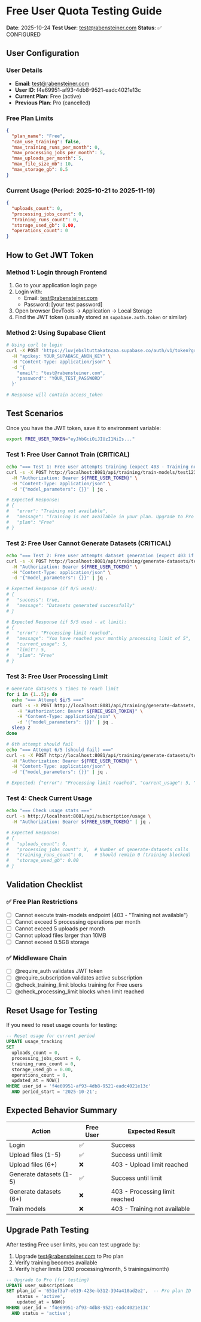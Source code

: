 # Free User Quota Testing Guide

**Date**: 2025-10-24
**Test User**: test@rabensteiner.com
**Status**: ✅ CONFIGURED

## User Configuration

### User Details
- **Email**: test@rabensteiner.com
- **User ID**: f4e69951-af93-4db8-9521-eadc4021e13c
- **Current Plan**: Free (active)
- **Previous Plan**: Pro (cancelled)

### Free Plan Limits
```json
{
  "plan_name": "Free",
  "can_use_training": false,
  "max_training_runs_per_month": 0,
  "max_processing_jobs_per_month": 5,
  "max_uploads_per_month": 5,
  "max_file_size_mb": 10,
  "max_storage_gb": 0.5
}
```

### Current Usage (Period: 2025-10-21 to 2025-11-19)
```json
{
  "uploads_count": 0,
  "processing_jobs_count": 0,
  "training_runs_count": 0,
  "storage_used_gb": 0.00,
  "operations_count": 0
}
```

## How to Get JWT Token

### Method 1: Login through Frontend
1. Go to your application login page
2. Login with:
   - Email: test@rabensteiner.com
   - Password: [your test password]
3. Open browser DevTools → Application → Local Storage
4. Find the JWT token (usually stored as `supabase.auth.token` or similar)

### Method 2: Using Supabase Client
```bash
# Using curl to login
curl -X POST 'https://luvjebsltuttakatnzaa.supabase.co/auth/v1/token?grant_type=password' \
  -H "apikey: YOUR_SUPABASE_ANON_KEY" \
  -H "Content-Type: application/json" \
  -d '{
    "email": "test@rabensteiner.com",
    "password": "YOUR_TEST_PASSWORD"
  }'

# Response will contain access_token
```

## Test Scenarios

Once you have the JWT token, save it to environment variable:
```bash
export FREE_USER_TOKEN="eyJhbGciOiJIUzI1NiIs..."
```

### Test 1: Free User Cannot Train (CRITICAL)
```bash
echo "=== Test 1: Free user attempts training (expect 403 - Training not available) ==="
curl -s -X POST http://localhost:8081/api/training/train-models/test123 \
  -H "Authorization: Bearer ${FREE_USER_TOKEN}" \
  -H "Content-Type: application/json" \
  -d '{"model_parameters": {}}' | jq .

# Expected Response:
# {
#   "error": "Training not available",
#   "message": "Training is not available in your plan. Upgrade to Pro or Enterprise to unlock model training.",
#   "plan": "Free"
# }
```

### Test 2: Free User Cannot Generate Datasets (CRITICAL)
```bash
echo "=== Test 2: Free user attempts dataset generation (expect 403 if at limit) ==="
curl -s -X POST http://localhost:8081/api/training/generate-datasets/test123 \
  -H "Authorization: Bearer ${FREE_USER_TOKEN}" \
  -H "Content-Type: application/json" \
  -d '{"model_parameters": {}}' | jq .

# Expected Response (if 0/5 used):
# {
#   "success": true,
#   "message": "Datasets generated successfully"
# }

# Expected Response (if 5/5 used - at limit):
# {
#   "error": "Processing limit reached",
#   "message": "You have reached your monthly processing limit of 5",
#   "current_usage": 5,
#   "limit": 5,
#   "plan": "Free"
# }
```

### Test 3: Free User Processing Limit
```bash
# Generate datasets 5 times to reach limit
for i in {1..5}; do
  echo "=== Attempt $i/5 ==="
  curl -s -X POST http://localhost:8081/api/training/generate-datasets/test_session_$i \
    -H "Authorization: Bearer ${FREE_USER_TOKEN}" \
    -H "Content-Type: application/json" \
    -d '{"model_parameters": {}}' | jq .
  sleep 2
done

# 6th attempt should fail
echo "=== Attempt 6/5 (should fail) ==="
curl -s -X POST http://localhost:8081/api/training/generate-datasets/test_session_6 \
  -H "Authorization: Bearer ${FREE_USER_TOKEN}" \
  -H "Content-Type: application/json" \
  -d '{"model_parameters": {}}' | jq .

# Expected: {"error": "Processing limit reached", "current_usage": 5, "limit": 5}
```

### Test 4: Check Current Usage
```bash
echo "=== Check usage stats ==="
curl -s http://localhost:8081/api/subscription/usage \
  -H "Authorization: Bearer ${FREE_USER_TOKEN}" | jq .

# Expected Response:
# {
#   "uploads_count": 0,
#   "processing_jobs_count": X,  # Number of generate-datasets calls
#   "training_runs_count": 0,    # Should remain 0 (training blocked)
#   "storage_used_gb": 0.00
# }
```

## Validation Checklist

### ✅ Free Plan Restrictions
- [ ] Cannot execute train-models endpoint (403 - "Training not available")
- [ ] Cannot exceed 5 processing operations per month
- [ ] Cannot exceed 5 uploads per month
- [ ] Cannot upload files larger than 10MB
- [ ] Cannot exceed 0.5GB storage

### ✅ Middleware Chain
- [ ] @require_auth validates JWT token
- [ ] @require_subscription validates active subscription
- [ ] @check_training_limit blocks training for Free users
- [ ] @check_processing_limit blocks when limit reached

## Reset Usage for Testing

If you need to reset usage counts for testing:

```sql
-- Reset usage for current period
UPDATE usage_tracking 
SET 
  uploads_count = 0,
  processing_jobs_count = 0,
  training_runs_count = 0,
  storage_used_gb = 0.00,
  operations_count = 0,
  updated_at = NOW()
WHERE user_id = 'f4e69951-af93-4db8-9521-eadc4021e13c'
  AND period_start = '2025-10-21';
```

## Expected Behavior Summary

| Action | Free User | Expected Result |
|--------|-----------|----------------|
| Login | ✅ | Success |
| Upload files (1-5) | ✅ | Success until limit |
| Upload files (6+) | ❌ | 403 - Upload limit reached |
| Generate datasets (1-5) | ✅ | Success until limit |
| Generate datasets (6+) | ❌ | 403 - Processing limit reached |
| Train models | ❌ | 403 - Training not available |

## Upgrade Path Testing

After testing Free user limits, you can test upgrade by:

1. Upgrade test@rabensteiner.com to Pro plan
2. Verify training becomes available
3. Verify higher limits (200 processing/month, 5 trainings/month)

```sql
-- Upgrade to Pro (for testing)
UPDATE user_subscriptions 
SET plan_id = '651ef3a7-e619-423e-b312-394a410ad2e2',  -- Pro plan ID
    status = 'active',
    updated_at = NOW()
WHERE user_id = 'f4e69951-af93-4db8-9521-eadc4021e13c'
  AND status = 'active';
```

